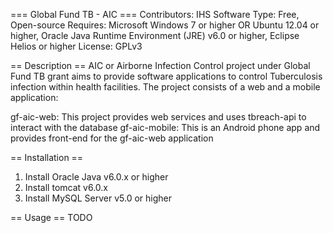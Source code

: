 === Global Fund TB - AIC ===
Contributors: IHS
Software Type: Free, Open-source
Requires: Microsoft Windows 7 or higher OR Ubuntu 12.04 or higher, Oracle Java Runtime Environment (JRE) v6.0 or higher, Eclipse Helios or higher
License: GPLv3

== Description ==
AIC or Airborne Infection Control project under Global Fund TB grant aims to provide software applications to control Tuberculosis infection within health facilities. The project consists of a web and a mobile application:

gf-aic-web: This project provides web services and uses tbreach-api to interact with the database
gf-aic-mobile: This is an Android phone app and provides front-end for the gf-aic-web application

== Installation ==
1. Install Oracle Java v6.0.x or higher 
2. Install tomcat v6.0.x
3. Install MySQL Server v5.0 or higher

== Usage ==
TODO